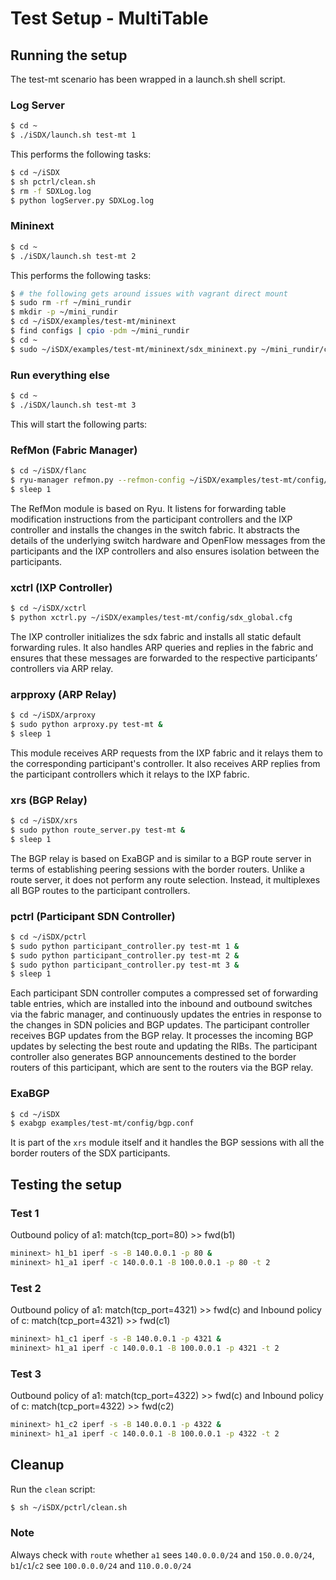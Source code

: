 # Test Setup - MultiTable

## Running the setup
The test-mt scenario has been wrapped in a launch.sh shell script.

### Log Server
```bash
$ cd ~
$ ./iSDX/launch.sh test-mt 1
```

This performs the following tasks:

```bash
$ cd ~/iSDX
$ sh pctrl/clean.sh
$ rm -f SDXLog.log
$ python logServer.py SDXLog.log
```

### Mininext
```bash
$ cd ~
$ ./iSDX/launch.sh test-mt 2
```

This performs the following tasks:

```bash
$ # the following gets around issues with vagrant direct mount
$ sudo rm -rf ~/mini_rundir
$ mkdir -p ~/mini_rundir
$ cd ~/iSDX/examples/test-mt/mininext
$ find configs | cpio -pdm ~/mini_rundir
$ cd ~
$ sudo ~/iSDX/examples/test-mt/mininext/sdx_mininext.py ~/mini_rundir/configs
```

### Run everything else
```bash
$ cd ~
$ ./iSDX/launch.sh test-mt 3
```

This will start the following parts:

### RefMon (Fabric Manager)
```bash
$ cd ~/iSDX/flanc
$ ryu-manager refmon.py --refmon-config ~/iSDX/examples/test-mt/config/sdx_global.cfg &
$ sleep 1
```

The RefMon module is based on Ryu. It listens for forwarding table modification instructions from the participant controllers and the IXP controller and installs the changes in the switch fabric. It abstracts the details of the underlying switch hardware and OpenFlow messages from the participants and the IXP controllers and also ensures isolation between the participants.

### xctrl (IXP Controller)
```bash
$ cd ~/iSDX/xctrl
$ python xctrl.py ~/iSDX/examples/test-mt/config/sdx_global.cfg
```

The IXP controller initializes the sdx fabric and installs all static default forwarding rules. It also handles ARP queries and replies in the fabric and ensures that these messages are forwarded to the respective participants’ controllers via ARP relay.

### arpproxy (ARP Relay)
```bash
$ cd ~/iSDX/arproxy
$ sudo python arproxy.py test-mt &
$ sleep 1
```

This module receives ARP requests from the IXP fabric and it relays them to the corresponding participant's controller. It also receives ARP replies from the participant controllers which it relays to the IXP fabric. 

### xrs (BGP Relay)
```bash
$ cd ~/iSDX/xrs
$ sudo python route_server.py test-mt &
$ sleep 1
```

The BGP relay is based on ExaBGP and is similar to a BGP route server in terms of establishing peering sessions with the border routers. Unlike a route server, it does not perform any route selection. Instead, it multiplexes all BGP routes to the participant controllers.

### pctrl (Participant SDN Controller)
```bash
$ cd ~/iSDX/pctrl
$ sudo python participant_controller.py test-mt 1 &
$ sudo python participant_controller.py test-mt 2 &
$ sudo python participant_controller.py test-mt 3 &
$ sleep 1
```

Each participant SDN controller computes a compressed set of forwarding table entries, which are installed into the inbound and outbound switches via the fabric manager, and continuously updates the entries in response to the changes in SDN policies and BGP updates. The participant controller receives BGP updates from the BGP relay. It processes the incoming BGP updates by selecting the best route and updating the RIBs. The participant controller also generates BGP announcements destined to the border routers of this participant, which are sent to the routers via the BGP relay.

### ExaBGP
```bash
$ cd ~/iSDX
$ exabgp examples/test-mt/config/bgp.conf
```

It is part of the `xrs` module itself and it handles the BGP sessions with all the border routers of the SDX participants.

## Testing the setup

### Test 1

Outbound policy of a1: match(tcp_port=80) >> fwd(b1)

```bash
mininext> h1_b1 iperf -s -B 140.0.0.1 -p 80 &  
mininext> h1_a1 iperf -c 140.0.0.1 -B 100.0.0.1 -p 80 -t 2
```

### Test 2

Outbound policy of a1: match(tcp_port=4321) >> fwd(c)
and Inbound policy of c: match(tcp_port=4321) >> fwd(c1)

```bash
mininext> h1_c1 iperf -s -B 140.0.0.1 -p 4321 &
mininext> h1_a1 iperf -c 140.0.0.1 -B 100.0.0.1 -p 4321 -t 2  
```

### Test 3 

Outbound policy of a1: match(tcp_port=4322) >> fwd(c)
and Inbound policy of c: match(tcp_port=4322) >> fwd(c2)

```bash
mininext> h1_c2 iperf -s -B 140.0.0.1 -p 4322 &  
mininext> h1_a1 iperf -c 140.0.0.1 -B 100.0.0.1 -p 4322 -t 2  
```

## Cleanup
Run the `clean` script:
```bash
$ sh ~/iSDX/pctrl/clean.sh
```

### Note
Always check with ```route``` whether ```a1``` sees ```140.0.0.0/24``` and ```150.0.0.0/24```, ```b1```/```c1```/```c2``` see ```100.0.0.0/24``` and ```110.0.0.0/24```
